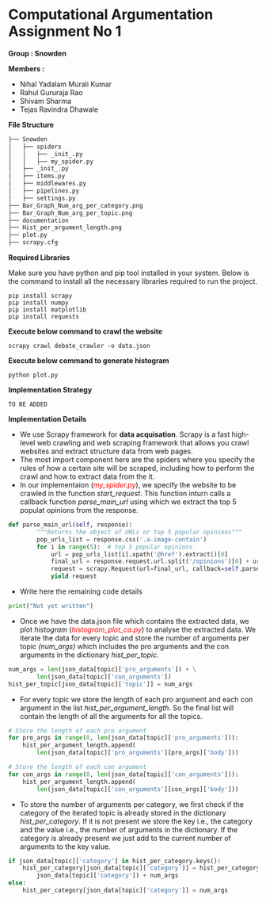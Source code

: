 # Computational Argumentation Assignment No 1 
**Group : Snowden**

**Members :**

* Nihal Yadalam Murali Kumar
* Rahul Gururaja Rao
* Shivam Sharma
* Tejas Ravindra Dhawale

**File Structure** 
```bash
├── Snowden
│   ├── spiders
│   │   ├── _init_.py
│   │   ├── my_spider.py
│   ├── _init_.py
│   ├── items.py
│   ├── middlewares.py
│   ├── pipelines.py
│   ├── settings.py
├── Bar_Graph_Num_arg_per_category.png
├── Bar_Graph_Num_arg_per_topic.png
├── documentation
├── Hist_per_argument_length.png
├── plot.py
├── scrapy.cfg
```
**Required Libraries**

Make sure you have python and pip tool installed in your system. Below is the command to install all the necessary libraries required to run the project.

    pip install scrapy
    pip install numpy
    pip install matplotlib
    pip install requests



**Execute below command to crawl the website**

    scrapy crawl debate_crawler -o data.json

**Execute below command to generate histogram**

    python plot.py

**Implementation Strategy**

    TO BE ADDED


**Implementation Details**

*  We use Scrapy framework for **data acquisation**. Scrapy is a fast high-level web crawling and web scraping framework that allows you crawl websites and extract structure data from web pages. 
* The most import component here are the spiders where you specify the rules of how a certain site will be scraped, including how to perform the crawl and how to extract data from the it.
* In our implementaion (<span style="color:red">*my_spider.py*</span>), we specify the website to be crawled in the function *start_request*. This function inturn calls a callback function *parse_main_url* using which we extract the top 5 populat opinions from the response.

```python
def parse_main_url(self, response):
        """Returns the object of URLs or top 5 popular opinions"""
        pop_urls_list = response.css('.a-image-contain')
        for i in range(5):  # top 5 popular opinions
            url = pop_urls_list[i].xpath('@href').extract()[0]
            final_url = response.request.url.split('/opinions')[0] + url
            request = scrapy.Request(url=final_url, callback=self.parse_secondary_urls)
            yield request
```
* Write here the remaining code details

```python
print("Not yet written")
```
* Once we have the data.json file which contains the extracted data, we plot *histogram* (<span style="color:red">*histogram_plot_ca.py*</span>) to analyse the extracted data. We iterate the data for every topic and store the number of arguments per topic *(num_args)* which includes the pro arguments and the con arguments in the dictionary *hist_per_topic*. 

```python
num_args = len(json_data[topic]['pro_arguments']) + \
        len(json_data[topic]['con_arguments'])
hist_per_topic[json_data[topic]['topic']] = num_args
```

* For every topic we store the length of each pro argument and each con argument in the list *hist_per_argument_length*. So the final list will contain the length of all the arguments for all the topics. 
```python
# Store the length of each pro argument
for pro_args in range(0, len(json_data[topic]['pro_arguments'])):
    hist_per_argument_length.append(
        len(json_data[topic]['pro_arguments'][pro_args]['body']))

# Store the length of each con argument
for con_args in range(0, len(json_data[topic]['con_arguments'])):
    hist_per_argument_length.append(
        len(json_data[topic]['con_arguments'][con_args]['body']))
```


* To store the number of arguments per category, we first check if the category of the iterated topic is already stored in the dictionary *hist_per_category*. If it is not present we store the key i.e., the category and the value i.e., the number of arguments in the dictionary. If the category is already present we just add to the current number of arguments to the key value. 

```python
if json_data[topic]['category'] in hist_per_category.keys():
    hist_per_category[json_data[topic]['category']] = hist_per_category.get(
        json_data[topic]['category']) + num_args
else:
    hist_per_category[json_data[topic]['category']] = num_args
```


